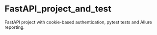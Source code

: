 # FastAPI_project_and_test
FastAPI project with cookie-based authentication, pytest tests and Allure reporting.

